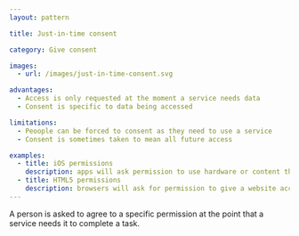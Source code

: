 ```yaml
---
layout: pattern

title: Just-in-time consent

category: Give consent

images:
  - url: /images/just-in-time-consent.svg

advantages:
  - Access is only requested at the moment a service needs data
  - Consent is specific to data being accessed

limitations:
  - Peoople can be forced to consent as they need to use a service
  - Consent is sometimes taken to mean all future access

examples:
  - title: iOS permissions
    description: apps will ask permission to use hardware or content the first time an app requires it
  - title: HTML5 permissions
    description: browsers will ask for permission to give a website access webcam, microphone or location when a website requests it
---
```


A person is asked to agree to a specific permission at the point that a service needs it to complete a task.
